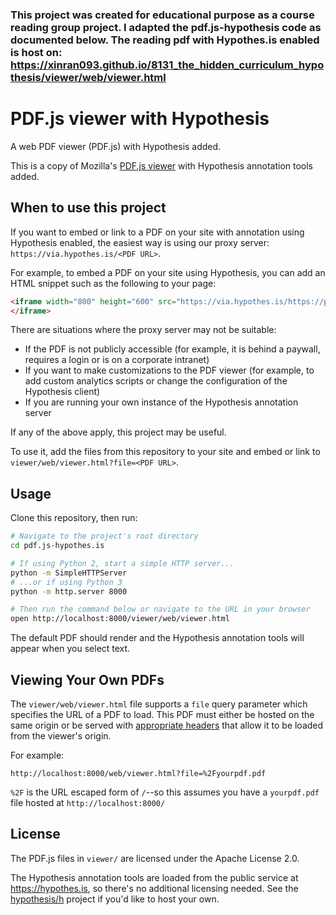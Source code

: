 ### This project was created for educational purpose as a course reading group project. I adapted the pdf.js-hypothesis code as documented below. The reading pdf with Hypothes.is enabled is host on: https://xinran093.github.io/8131_the_hidden_curriculum_hypothesis/viewer/web/viewer.html



# PDF.js viewer with Hypothesis

A web PDF viewer (PDF.js) with Hypothesis added.

This is a copy of Mozilla's [PDF.js
viewer](https://mozilla.github.io/pdf.js/web/viewer.html) with Hypothesis
annotation tools added.

## When to use this project

If you want to embed or link to a PDF on your site with annotation using
Hypothesis enabled, the easiest way is using our proxy server: `https://via.hypothes.is/<PDF URL>`.

For example, to embed a PDF on your site using Hypothesis, you can add an HTML
snippet such as the following to your page:

```html
<iframe width="800" height="600" src="https://via.hypothes.is/https://publisher.com/article.pdf">
</iframe>
```

There are situations where the proxy server may not be suitable:

- If the PDF is not publicly accessible (for example, it is behind a paywall,
  requires a login or is on a corporate intranet)
- If you want to make customizations to the PDF viewer (for example, to add
  custom analytics scripts or change the configuration of the Hypothesis
  client)
- If you are running your own instance of the Hypothesis annotation server

If any of the above apply, this project may be useful.

To use it, add the files from this repository to your site and embed or link to
`viewer/web/viewer.html?file=<PDF URL>`.

## Usage

Clone this repository, then run:

```sh
# Navigate to the project's root directory
cd pdf.js-hypothes.is

# If using Python 2, start a simple HTTP server...
python -m SimpleHTTPServer
# ...or if using Python 3
python -m http.server 8000

# Then run the command below or navigate to the URL in your browser
open http://localhost:8000/viewer/web/viewer.html
```

The default PDF should render and the Hypothesis annotation tools will appear
when you select text.

## Viewing Your Own PDFs

The `viewer/web/viewer.html` file supports a `file` query parameter which
specifies the URL of a PDF to load. This PDF must either be hosted on the same
origin or be served with [appropriate headers](https://developer.mozilla.org/en-US/docs/Web/HTTP/CORS)
that allow it to be loaded from the viewer's origin.

For example:

```
http://localhost:8000/web/viewer.html?file=%2Fyourpdf.pdf
```

`%2F` is the URL escaped form of `/`--so this assumes you have a `yourpdf.pdf`
file hosted at `http://localhost:8000/`

## License

The PDF.js files in `viewer/` are licensed under the Apache License 2.0.

The Hypothesis annotation tools are loaded from the public service at
https://hypothes.is, so there's no additional licensing needed. See the
[hypothesis/h](http://github.com/hypothesis/h) project if you'd like to host
your own.
